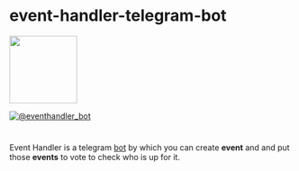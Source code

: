 # event-handler-telegram-bot

<img src="https://raw.githubusercontent.com/fatihint/event-handler-telegram-bot/master/images/icon.png" width=120/> 

[![@eventhandler_bot](https://img.shields.io/badge/Telegram-eventhandler__bot-%2332afed.svg)](https://t.me/eventhandler_bot)

#

Event Handler is a telegram [bot](https://core.telegram.org/bots/) by which you can create **event** and and put those **events** to vote to check who is up for it.